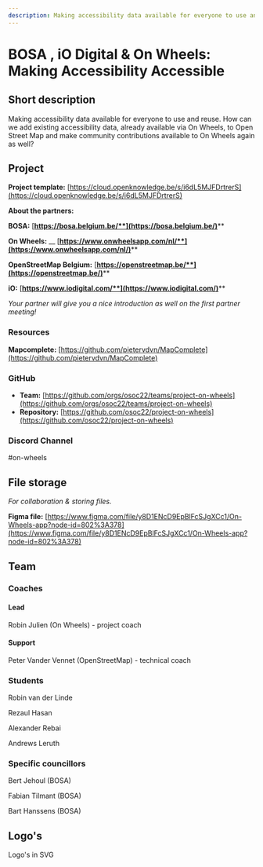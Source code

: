 ```yaml
---
description: Making accessibility data available for everyone to use and reuse.
---
```


# BOSA , iO Digital & On Wheels: Making Accessibility Accessible

## Short description

Making accessibility data available for everyone to use and reuse. How can we add existing accessibility data, already available via On Wheels, to Open Street Map and make community contributions available to On Wheels again as well?

## Project

**Project template:** [https://cloud.openknowledge.be/s/i6dL5MJFDrtrerS](https://cloud.openknowledge.be/s/i6dL5MJFDrtrerS)

**About the partners:**

**BOSA:** [**https://bosa.belgium.be/**](https://bosa.belgium.be/)****

**On Wheels:** __ [**https://www.onwheelsapp.com/nl/**](https://www.onwheelsapp.com/nl/)****

**OpenStreetMap Belgium:** [**https://openstreetmap.be/**](https://openstreetmap.be/)****

**iO:** [**https://www.iodigital.com/**](https://www.iodigital.com/)****

_Your partner will give you a nice introduction as well on the first partner meeting!_

### Resources

**Mapcomplete:** [https://github.com/pietervdvn/MapComplete](https://github.com/pietervdvn/MapComplete)

### GitHub

* **Team:** [https://github.com/orgs/osoc22/teams/project-on-wheels](https://github.com/orgs/osoc22/teams/project-on-wheels)
* **Repository:** [https://github.com/osoc22/project-on-wheels](https://github.com/osoc22/project-on-wheels)

### **Discord Channel**

\#on-wheels

## File storage

_For collaboration & storing files._&#x20;

**Figma file:** [https://www.figma.com/file/y8D1ENcD9EpBlFcSJgXCc1/On-Wheels-app?node-id=802%3A378](https://www.figma.com/file/y8D1ENcD9EpBlFcSJgXCc1/On-Wheels-app?node-id=802%3A378)

## Team

### Coaches

#### Lead

Robin Julien (On Wheels) - project coach&#x20;

#### Support

Peter Vander Vennet (OpenStreetMap) - technical coach

### Students

Robin van der Linde

Rezaul Hasan

Alexander Rebai

Andrews Leruth

### Specific councillors

Bert Jehoul (BOSA)

Fabian Tilmant (BOSA)

Bart Hanssens (BOSA)

## Logo's

Logo's in SVG


